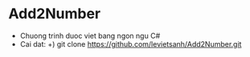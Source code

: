 # Add2Number
- Chuong trinh duoc viet bang ngon ngu C#
- Cai dat:
+) git clone https://github.com/levietsanh/Add2Number.git


